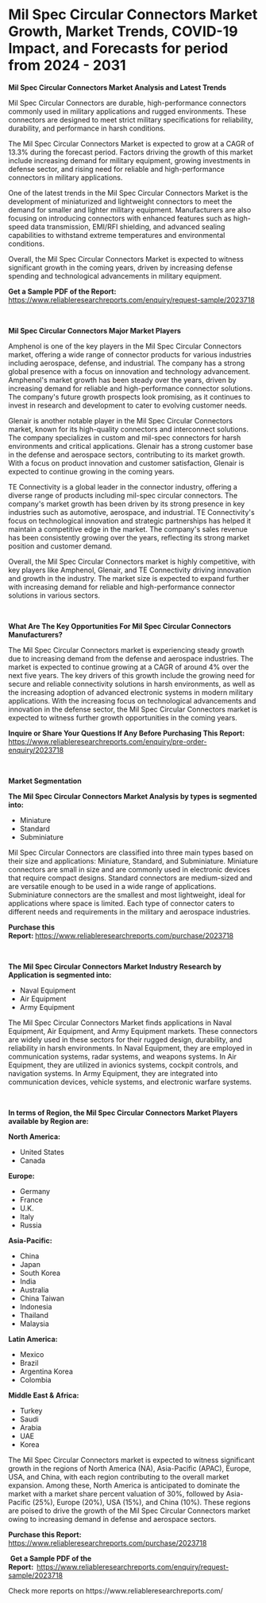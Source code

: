 <p><h1>Mil Spec Circular Connectors Market Growth, Market Trends, COVID-19 Impact, and Forecasts for period from 2024 - 2031</h1></p><p><strong>Mil Spec Circular Connectors Market Analysis and Latest Trends</strong></p>
<p><p>Mil Spec Circular Connectors are durable, high-performance connectors commonly used in military applications and rugged environments. These connectors are designed to meet strict military specifications for reliability, durability, and performance in harsh conditions.</p><p>The Mil Spec Circular Connectors Market is expected to grow at a CAGR of 13.3% during the forecast period. Factors driving the growth of this market include increasing demand for military equipment, growing investments in defense sector, and rising need for reliable and high-performance connectors in military applications. </p><p>One of the latest trends in the Mil Spec Circular Connectors Market is the development of miniaturized and lightweight connectors to meet the demand for smaller and lighter military equipment. Manufacturers are also focusing on introducing connectors with enhanced features such as high-speed data transmission, EMI/RFI shielding, and advanced sealing capabilities to withstand extreme temperatures and environmental conditions.</p><p>Overall, the Mil Spec Circular Connectors Market is expected to witness significant growth in the coming years, driven by increasing defense spending and technological advancements in military equipment.</p></p>
<p><strong>Get a Sample PDF of the Report:&nbsp;</strong> <a href="https://www.reliableresearchreports.com/enquiry/request-sample/2023718">https://www.reliableresearchreports.com/enquiry/request-sample/2023718</a></p>
<p>&nbsp;</p>
<p><strong>Mil Spec Circular Connectors Major Market Players</strong></p>
<p><p>Amphenol is one of the key players in the Mil Spec Circular Connectors market, offering a wide range of connector products for various industries including aerospace, defense, and industrial. The company has a strong global presence with a focus on innovation and technology advancement. Amphenol's market growth has been steady over the years, driven by increasing demand for reliable and high-performance connector solutions. The company's future growth prospects look promising, as it continues to invest in research and development to cater to evolving customer needs.</p><p>Glenair is another notable player in the Mil Spec Circular Connectors market, known for its high-quality connectors and interconnect solutions. The company specializes in custom and mil-spec connectors for harsh environments and critical applications. Glenair has a strong customer base in the defense and aerospace sectors, contributing to its market growth. With a focus on product innovation and customer satisfaction, Glenair is expected to continue growing in the coming years.</p><p>TE Connectivity is a global leader in the connector industry, offering a diverse range of products including mil-spec circular connectors. The company's market growth has been driven by its strong presence in key industries such as automotive, aerospace, and industrial. TE Connectivity's focus on technological innovation and strategic partnerships has helped it maintain a competitive edge in the market. The company's sales revenue has been consistently growing over the years, reflecting its strong market position and customer demand.</p><p>Overall, the Mil Spec Circular Connectors market is highly competitive, with key players like Amphenol, Glenair, and TE Connectivity driving innovation and growth in the industry. The market size is expected to expand further with increasing demand for reliable and high-performance connector solutions in various sectors.</p></p>
<p>&nbsp;</p>
<p><strong>What Are The Key Opportunities For Mil Spec Circular Connectors Manufacturers?</strong></p>
<p><p>The Mil Spec Circular Connectors market is experiencing steady growth due to increasing demand from the defense and aerospace industries. The market is expected to continue growing at a CAGR of around 4% over the next five years. The key drivers of this growth include the growing need for secure and reliable connectivity solutions in harsh environments, as well as the increasing adoption of advanced electronic systems in modern military applications. With the increasing focus on technological advancements and innovation in the defense sector, the Mil Spec Circular Connectors market is expected to witness further growth opportunities in the coming years.</p></p>
<p><strong>Inquire or Share Your Questions If Any Before Purchasing This Report:</strong> <a href="https://www.reliableresearchreports.com/enquiry/pre-order-enquiry/2023718">https://www.reliableresearchreports.com/enquiry/pre-order-enquiry/2023718</a></p>
<p>&nbsp;</p>
<p><strong>Market Segmentation</strong></p>
<p><strong>The Mil Spec Circular Connectors Market Analysis by types is segmented into:</strong></p>
<p><ul><li>Miniature</li><li>Standard</li><li>Subminiature</li></ul></p>
<p><p>Mil Spec Circular Connectors are classified into three main types based on their size and applications: Miniature, Standard, and Subminiature. Miniature connectors are small in size and are commonly used in electronic devices that require compact designs. Standard connectors are medium-sized and are versatile enough to be used in a wide range of applications. Subminiature connectors are the smallest and most lightweight, ideal for applications where space is limited. Each type of connector caters to different needs and requirements in the military and aerospace industries.</p></p>
<p><strong>Purchase this Report:&nbsp;</strong><a href="https://www.reliableresearchreports.com/purchase/2023718">https://www.reliableresearchreports.com/purchase/2023718</a></p>
<p>&nbsp;</p>
<p><strong>The Mil Spec Circular Connectors Market Industry Research by Application is segmented into:</strong></p>
<p><ul><li>Naval Equipment</li><li>Air Equipment</li><li>Army Equipment</li></ul></p>
<p><p>The Mil Spec Circular Connectors Market finds applications in Naval Equipment, Air Equipment, and Army Equipment markets. These connectors are widely used in these sectors for their rugged design, durability, and reliability in harsh environments. In Naval Equipment, they are employed in communication systems, radar systems, and weapons systems. In Air Equipment, they are utilized in avionics systems, cockpit controls, and navigation systems. In Army Equipment, they are integrated into communication devices, vehicle systems, and electronic warfare systems.</p></p>
<p>&nbsp;</p>
<p><strong>In terms of Region, the Mil Spec Circular Connectors Market Players available by Region are:</strong></p>
<p>
    <p> <strong> North America: </strong>
        <ul>
            <li>United States</li>
            <li>Canada</li>
        </ul>
        </p> 
    <p> <strong> Europe: </strong>
        <ul>
            <li>Germany</li>
            <li>France</li>
            <li>U.K.</li>
            <li>Italy</li>
            <li>Russia</li>
        </ul>
        </p> 
    <p> <strong> Asia-Pacific: </strong>
        <ul>
            <li>China</li>
            <li>Japan</li>
            <li>South Korea</li>
            <li>India</li>
            <li>Australia</li>
            <li>China Taiwan</li>
            <li>Indonesia</li>
            <li>Thailand</li>
            <li>Malaysia</li>
        </ul>
        </p> 
    <p> <strong> Latin America: </strong>
        <ul>
            <li>Mexico</li>
            <li>Brazil</li>
            <li>Argentina Korea</li>
            <li>Colombia</li>
        </ul>
        </p> 
    <p> <strong> Middle East & Africa: </strong>
        <ul>
            <li>Turkey</li>
            <li>Saudi</li>
            <li>Arabia</li>
            <li>UAE</li>
            <li>Korea</li>
        </ul>
    </p>
    </p>
<p><p>The Mil Spec Circular Connectors market is expected to witness significant growth in the regions of North America (NA), Asia-Pacific (APAC), Europe, USA, and China, with each region contributing to the overall market expansion. Among these, North America is anticipated to dominate the market with a market share percent valuation of 30%, followed by Asia-Pacific (25%), Europe (20%), USA (15%), and China (10%). These regions are poised to drive the growth of the Mil Spec Circular Connectors market owing to increasing demand in defense and aerospace sectors.</p></p>
<p><strong>Purchase this Report: </strong><a href="https://www.reliableresearchreports.com/purchase/2023718">https://www.reliableresearchreports.com/purchase/2023718</a></p>
<p>&nbsp;<strong>Get a Sample PDF of the Report:&nbsp;&nbsp;</strong><a href="https://www.reliableresearchreports.com/enquiry/request-sample/2023718">https://www.reliableresearchreports.com/enquiry/request-sample/2023718</a></p>
<p><strong></strong></p>
<p>Check more reports on https://www.reliableresearchreports.com/</p>